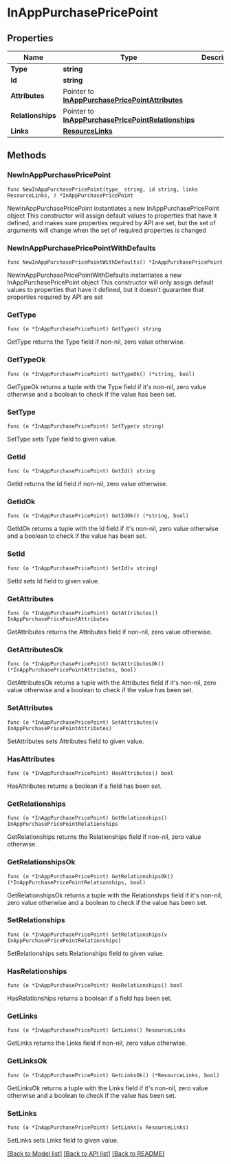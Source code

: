 # InAppPurchasePricePoint

## Properties

Name | Type | Description | Notes
------------ | ------------- | ------------- | -------------
**Type** | **string** |  | 
**Id** | **string** |  | 
**Attributes** | Pointer to [**InAppPurchasePricePointAttributes**](InAppPurchasePricePointAttributes.md) |  | [optional] 
**Relationships** | Pointer to [**InAppPurchasePricePointRelationships**](InAppPurchasePricePointRelationships.md) |  | [optional] 
**Links** | [**ResourceLinks**](ResourceLinks.md) |  | 

## Methods

### NewInAppPurchasePricePoint

`func NewInAppPurchasePricePoint(type_ string, id string, links ResourceLinks, ) *InAppPurchasePricePoint`

NewInAppPurchasePricePoint instantiates a new InAppPurchasePricePoint object
This constructor will assign default values to properties that have it defined,
and makes sure properties required by API are set, but the set of arguments
will change when the set of required properties is changed

### NewInAppPurchasePricePointWithDefaults

`func NewInAppPurchasePricePointWithDefaults() *InAppPurchasePricePoint`

NewInAppPurchasePricePointWithDefaults instantiates a new InAppPurchasePricePoint object
This constructor will only assign default values to properties that have it defined,
but it doesn't guarantee that properties required by API are set

### GetType

`func (o *InAppPurchasePricePoint) GetType() string`

GetType returns the Type field if non-nil, zero value otherwise.

### GetTypeOk

`func (o *InAppPurchasePricePoint) GetTypeOk() (*string, bool)`

GetTypeOk returns a tuple with the Type field if it's non-nil, zero value otherwise
and a boolean to check if the value has been set.

### SetType

`func (o *InAppPurchasePricePoint) SetType(v string)`

SetType sets Type field to given value.


### GetId

`func (o *InAppPurchasePricePoint) GetId() string`

GetId returns the Id field if non-nil, zero value otherwise.

### GetIdOk

`func (o *InAppPurchasePricePoint) GetIdOk() (*string, bool)`

GetIdOk returns a tuple with the Id field if it's non-nil, zero value otherwise
and a boolean to check if the value has been set.

### SetId

`func (o *InAppPurchasePricePoint) SetId(v string)`

SetId sets Id field to given value.


### GetAttributes

`func (o *InAppPurchasePricePoint) GetAttributes() InAppPurchasePricePointAttributes`

GetAttributes returns the Attributes field if non-nil, zero value otherwise.

### GetAttributesOk

`func (o *InAppPurchasePricePoint) GetAttributesOk() (*InAppPurchasePricePointAttributes, bool)`

GetAttributesOk returns a tuple with the Attributes field if it's non-nil, zero value otherwise
and a boolean to check if the value has been set.

### SetAttributes

`func (o *InAppPurchasePricePoint) SetAttributes(v InAppPurchasePricePointAttributes)`

SetAttributes sets Attributes field to given value.

### HasAttributes

`func (o *InAppPurchasePricePoint) HasAttributes() bool`

HasAttributes returns a boolean if a field has been set.

### GetRelationships

`func (o *InAppPurchasePricePoint) GetRelationships() InAppPurchasePricePointRelationships`

GetRelationships returns the Relationships field if non-nil, zero value otherwise.

### GetRelationshipsOk

`func (o *InAppPurchasePricePoint) GetRelationshipsOk() (*InAppPurchasePricePointRelationships, bool)`

GetRelationshipsOk returns a tuple with the Relationships field if it's non-nil, zero value otherwise
and a boolean to check if the value has been set.

### SetRelationships

`func (o *InAppPurchasePricePoint) SetRelationships(v InAppPurchasePricePointRelationships)`

SetRelationships sets Relationships field to given value.

### HasRelationships

`func (o *InAppPurchasePricePoint) HasRelationships() bool`

HasRelationships returns a boolean if a field has been set.

### GetLinks

`func (o *InAppPurchasePricePoint) GetLinks() ResourceLinks`

GetLinks returns the Links field if non-nil, zero value otherwise.

### GetLinksOk

`func (o *InAppPurchasePricePoint) GetLinksOk() (*ResourceLinks, bool)`

GetLinksOk returns a tuple with the Links field if it's non-nil, zero value otherwise
and a boolean to check if the value has been set.

### SetLinks

`func (o *InAppPurchasePricePoint) SetLinks(v ResourceLinks)`

SetLinks sets Links field to given value.



[[Back to Model list]](../README.md#documentation-for-models) [[Back to API list]](../README.md#documentation-for-api-endpoints) [[Back to README]](../README.md)


